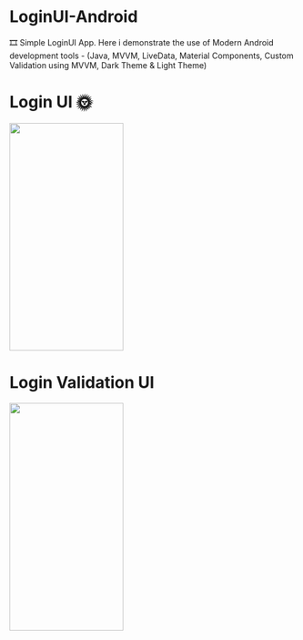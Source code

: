 # LoginUI-Android
🎞 Simple LoginUI App. Here i demonstrate the use of Modern Android development tools - 
(Java, MVVM, LiveData, 
Material Components, 
Custom Validation using MVVM,
Dark Theme & Light Theme)


# Login UI 🌞
<img src="https://user-images.githubusercontent.com/25154589/119933210-4ef12b00-bfa1-11eb-9f18-03ac18236d95.png" width="200" height="400">

# Login Validation UI
<img src="https://user-images.githubusercontent.com/25154589/120070518-94e4e680-c0a8-11eb-920b-a14c981264ef.png" width="200" height="400">



